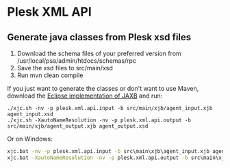# Plesk XML API

## Generate java classes from Plesk xsd files

1. Download the schema files of your preferred version from /usr/local/psa/admin/htdocs/schemas/rpc
2. Save the xsd files to src/main/xsd
3. Run mvn clean compile

If you just want to generate the classes or don't want to use Maven, download  the [Eclipse implementation of JAXB](https://github.com/eclipse-ee4j/jaxb-ri) and run:

```shell
./xjc.sh -nv -p plesk.xml.api.input -b src/main/xjb/agent_input.xjb agent_input.xsd
./xjc.sh -XautoNameResolution -nv -p plesk.xml.api.output -b src/main/xjb/agent_output.xjb agent_output.xsd
```

Or on Windows:

```cmd
xjc.bat -nv -p plesk.xml.api.input -b src\main\xjb\agent_input.xjb agent_input.xsd
xjc.bat -XautoNameResolution -nv -p plesk.xml.api.output -b src\main\xjb\agent_output.xjb agent_output.xsd
```
